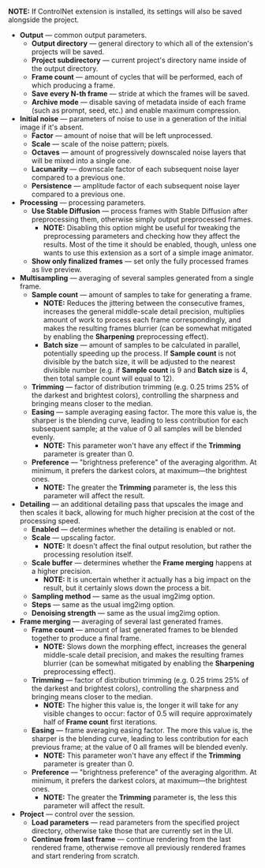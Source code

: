 **NOTE:** If ControlNet extension is installed, its settings will also be saved alongside the project.

* **Output** — common output parameters.
    * **Output directory** — general directory to which all of the extension's projects will be saved.
    * **Project subdirectory** — current project's directory name inside of the output directory.
    * **Frame count** — amount of cycles that will be performed, each of which producing a frame.
    * **Save every N-th frame** — stride at which the frames will be saved.
    * **Archive mode** — disable saving of metadata inside of each frame (such as prompt, seed, etc.) and enable maximum compression.
* **Initial noise** — parameters of noise to use in a generation of the initial image if it's absent.
    * **Factor** — amount of noise that will be left unprocessed.
    * **Scale** — scale of the noise pattern; pixels.
    * **Octaves** — amount of progressively downscaled noise layers that will be mixed into a single one.
    * **Lacunarity** — downscale factor of each subsequent noise layer compared to a previous one.
    * **Persistence** — amplitude factor of each subsequent noise layer compared to a previous one.
* **Processing** — processing parameters.
    * **Use Stable Diffusion** — process frames with Stable Diffusion after preprocessing them, otherwise simply output preprocessed frames.
        * **NOTE:** Disabling this option might be useful for tweaking the preprocessing parameters and checking how they affect the results. Most of the time it should be enabled, though, unless one wants to use this extension as a sort of a simple image animator.
    * **Show only finalized frames** — set only the fully processed frames as live preview.
* **Multisampling** — averaging of several samples generated from a single frame.
    * **Sample count** — amount of samples to take for generating a frame.
        * **NOTE:** Reduces the jittering between the consecutive frames, increases the general middle-scale detail precision, multiplies amount of work to process each frame correspondingly, and makes the resulting frames blurrier (can be somewhat mitigated by enabling the **Sharpening** preprocessing effect).
        * **Batch size** — amount of samples to be calculated in parallel, potentially speeding up the process. If **Sample count** is not divisible by the batch size, it will be adjusted to the nearest divisible number (e.g. if **Sample count** is 9 and **Batch size** is 4, then total sample count will equal to 12).
    * **Trimming** — factor of distribution trimming (e.g. 0.25 trims 25% of the darkest and brightest colors), controlling the sharpness and bringing means closer to the median.
    * **Easing** — sample averaging easing factor. The more this value is, the sharper is the blending curve, leading to less contribution for each subsequent sample; at the value of 0 all samples will be blended evenly.
        * **NOTE:** This parameter won't have any effect if the **Trimming** parameter is greater than 0.
    * **Preference** — "brightness preference" of the averaging algorithm. At minimum, it prefers the darkest colors, at maximum—the brightest ones.
        * **NOTE:** The greater the **Trimming** parameter is, the less this parameter will affect the result.
* **Detailing** — an additional detailing pass that upscales the image and then scales it back, allowing for much higher precision at the cost of the processing speed.
    * **Enabled** — determines whether the detailing is enabled or not.
    * **Scale** — upscaling factor.
        * **NOTE:** It doesn't affect the final output resolution, but rather the processing resolution itself.
    * **Scale buffer** — determines whether the **Frame merging** happens at a higher precision.
        * **NOTE:** It is uncertain whether it actually has a big impact on the result, but it certainly slows down the process a bit.
    * **Sampling method** — same as the usual img2img option.
    * **Steps** — same as the usual img2img option.
    * **Denoising strength** — same as the usual img2img option.
* **Frame merging** — averaging of several last generated frames.
    * **Frame count** — amount of last generated frames to be blended together to produce a final frame.
        * **NOTE:** Slows down the morphing effect, increases the general middle-scale detail precision, and makes the resulting frames blurrier (can be somewhat mitigated by enabling the **Sharpening** preprocessing effect).
    * **Trimming** — factor of distribution trimming (e.g. 0.25 trims 25% of the darkest and brightest colors), controlling the sharpness and bringing means closer to the median.
        * **NOTE:** The higher this value is, the longer it will take for any visible changes to occur: factor of 0.5 will require approximately half of **Frame count** first iterations.
    * **Easing** — frame averaging easing factor. The more this value is, the sharper is the blending curve, leading to less contribution for each previous frame; at the value of 0 all frames will be blended evenly.
        * **NOTE:** This parameter won't have any effect if the **Trimming** parameter is greater than 0.
    * **Preference** — "brightness preference" of the averaging algorithm. At minimum, it prefers the darkest colors, at maximum—the brightest ones.
        * **NOTE:** The greater the **Trimming** parameter is, the less this parameter will affect the result.
* **Project** — control over the session.
    * **Load parameters** — read parameters from the specified project directory, otherwise take those that are currently set in the UI.
    * **Continue from last frame** — continue rendering from the last rendered frame, otherwise remove all previously rendered frames and start rendering from scratch.
